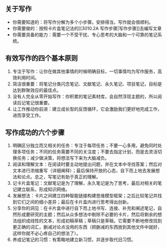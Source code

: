 ## 关于写作

- 你需要知道的：将写作分解为多个小步骤。安排得当，写作就会很顺利。
- 你需要做的：按照卡片盒笔记法的[[3010.2A 写作步骤|写作步骤]]去编写文章
- 你需要具备的能力：需要一个不受干扰、专心思考的大脑和一个可靠的笔记系统。

## 有效写作的四个基本原则

1. 专注于写作：让你在做其他事情的时候明确目标，一切事情均为写作服务，高效利用时间。
2. 简洁很重要：将笔记分类闪念笔记、文献笔记、永久笔记、项目笔记，目标是达到群聚效应的最佳点。
3. 没有人完全从零开始写作：你积累的笔记素材库，会自然浮现主题的，所以阅读后记笔记很重要。
4. 让工作推动你前进：建立成长型的反馈循环，它会激励我们更好地完成工作，进而享受工作。

## 写作成功的六个步骤

1. 明确区分独立而又相关的任务：专注于每项任务；不要一心多用，避免同时处理多项任务；不同的任务需要不同的关注度；不要去指定计划，而是去灵活切换任务；减少做决策，将想法写下来为大脑减负。
2. 阅读和理解文本：在阅读时要主动地提出问题，并在文本中寻找答案；然后对文本进行浓缩重写（详细阐释）；最后保持开放的心态，自下而上地去发展想法和论点。总之，写笔记有助于真正的理解。
3. 记卡片盒笔记：文献笔记是为了理解，永久笔记是为了思考，最后对相关的笔记建立联系，形成知识网络。
4. 发展想法：卡片之间建立四种智能链接构建思维模型框架；之后比较笔记并找到它们之间的细小差异；最后在卡片盒内进行思考得出创新。
5. 分享你的洞见：在卡片盒中进行自下而上地书写、连接、补充和阐述笔记，自然形成要研究的主题；然后从众多想法中剔除不必要的卡片，然后将剩余的想法组织成线性的文本，形成初稿草稿；草稿只是草稿，它需要不断地修改找到更正确的词汇，删减对论点没用的东西（把删减的东西放到其他文件中就好，这样你就不必心疼自己的想法了）。
6. 养成记笔记的习惯：有策略地建立新习惯，并逐步取代旧习惯。
